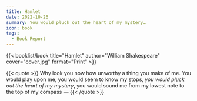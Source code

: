 ```yaml
---
title: Hamlet
date: 2022-10-26
summary: You would pluck out the heart of my mystery…
icon: book
tags:
  - Book Report
---
```


{{< booklist/book
title="Hamlet"
author="William Shakespeare"
cover="cover.jpg"
format="Print" >}}

{{< quote >}}
Why look you now how unworthy a thing you make of me. You would play upon me, you would seem to know my stops, *you would pluck out the heart of my mystery*, you would sound me from my lowest note to the top of my compass —
{{< /quote >}}